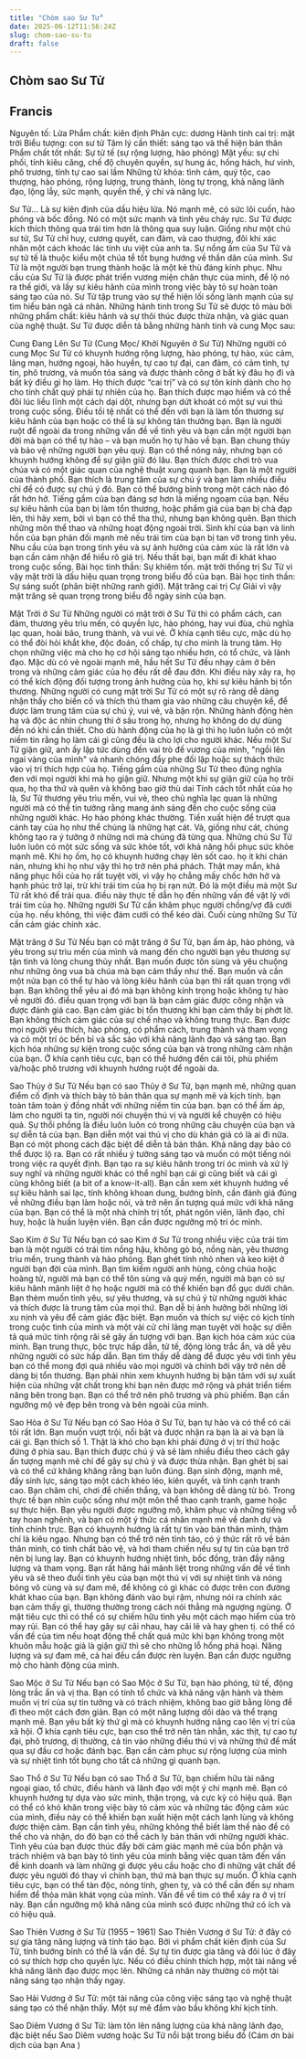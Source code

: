 ```yaml
---
title: "Chòm sao Sư Tử"
date: 2025-06-12T11:56:24Z
slug: chom-sao-su-tu
draft: false
---
```


## Chòm sao Sư Tử

## Francis

Nguyên tố: Lửa
Phẩm chất: kiên định
Phân cực: dương
Hành tinh cai trị: mặt trời
Biểu tượng: con sư tử
Tâm lý cần thiết: sáng tạo và thể hiện bản thân
Phẩm chất tốt nhất: Sự tử tế (sự rộng lượng, hào phóng)
Mặt yếu: sự chi phối, tính kiêu căng, chế độ chuyên quyền, sự hung ác, hống hách, hư vinh, phô trương, tính tự cao sai lầm
Những từ khóa: tình cảm, quý tộc, cao thượng, hào phóng, rộng lượng, trung thành, lòng tự trọng, khả năng lãnh đạo, lộng lẫy, sức mạnh, quyền thế, ý chí và năng lực.

Sư Tử...
Là sự kiên định của dấu hiệu lửa. Nó mạnh mẽ, có sức lôi cuốn, hào phóng và bốc đồng. Nó có một sức mạnh và tình yêu cháy rực. Sư Tử được kích thích thông qua trái tim hơn là thông qua suy luận. Giống như một chú sư tử, Sư Tử chỉ huy, cương quyết, can đảm, và cao thượng, đôi khi xác nhân một cách khoác lác tính ưu việt của anh ta. Sự nồng ấm của Sư Tử và sự tử tế là thuộc kiểu một chúa tể tốt bụng hướng về thần dân của mình. Sư Tử là một người bạn trung thành hoặc là một kẻ thù đáng kính phục. Nhu cầu của Sư Tử là được phát triển vương miện chân thực của mình, để lộ nó ra thế giới, và lấy sự kiêu hãnh của mình trong việc bày tỏ sự hoàn toàn sáng tạo của nó. Sư Tử tập trung vào sự thể hiện lối sống lành mạnh của sự tìm hiểu bản ngã cá nhân.
Những hành tinh trong Sư Tử sẽ được tô màu bởi những phẩm chất: kiêu hãnh và sự thôi thúc được thừa nhận, và giác quan của nghệ thuật.
Sư Tử được diễn tả bằng những hành tinh và cung Mọc sau:

Cung Đang Lên Sư Tử (Cung Mọc/ Khởi Nguyên ở Sư Tử)
Những người có cung Mọc Sư Tử có khuynh hướng rộng lượng, hào phóng, tự hào, xúc cảm, lãng mạn, hướng ngoại, hão huyền, tự cao tự đại, can đảm, có cảm tình, tự tin, phô trương, và muốn tỏa sáng và được thành công ở bất kỳ đâu họ đi và bất kỳ điều gì họ làm. Họ thích được “cai trị” và có sự tôn kính dành cho họ cho tính chất quý phái tự nhiên của họ. Bạn thích được mạo hiểm và có thể đôi lúc liều lĩnh một cách dại dột, nhưng bạn dứt khoát có một sự vui thú trong cuộc sống. Điều tồi tệ nhất có thể đến với bạn là làm tổn thương sự kiêu hãnh của bạn hoặc có thể là sự không tán thưởng bạn. Bạn là người ruột để ngoài da trong những vấn đề về tình yêu và bạn cần một người bạn đời mà bạn có thể tự hào – và bạn muốn họ tự hào về bạn. Bạn chung thủy và bảo vệ những người bạn yêu quý. Bạn có thể nóng nảy, nhưng bạn có khuynh hướng không để sự giận giữ đó lâu. Bạn thích được chơi trò vua chúa và có một giác quan của nghệ thuật xung quanh bạn. Bạn là một người của thành phố. Bạn thích là trung tâm của sự chú ý và bạn làm nhiều điều chỉ để có được sự chú ý đó. Bạn có thể bướng bỉnh trong một cách nào đó rất hớn hở. Tiếng gầm của bạn đáng sợ hơn là miếng ngoạm của bạn. Nếu sự kiêu hãnh của bạn bị làm tổn thương, hoặc phẩm giá của bạn bị chà đạp lên, thì hãy xem, bởi vì bạn có thể tha thứ, nhưng bạn không quên. Bạn thích những môn thể thao và những hoạt động ngoài trời. Sinh khí của bạn và linh hồn của bạn phản đối mạnh mẽ nếu trái tim của bạn bị tan vỡ trong tình yêu. Nhu cầu của bạn trong tình yêu và sự ảnh hưởng của cảm xúc là rất lớn và bạn cần cảm nhận để hiểu rõ giá trị. Nếu thất bại, bạn mất đi khát khao trong cuộc sống.
Bài học tinh thần: Sự khiêm tốn. mặt trời thống trị Sư Tử vì vậy mặt trời là dấu hiệu quan trọng trong biểu đồ của bạn. 
Bài học tinh thần: Sự sáng suốt (phân biệt những ranh giới). Mặt trăng cai trị Cự Giải vì vậy mặt trăng sẽ quan trọng trong biểu đồ ngày sinh của bạn.

Mặt Trời ở Sư Tử
Những người có mặt trời ở Sư Tử thì có phẩm cách, can đảm, thương yêu trìu mến, có quyền lực, hào phóng, hay vui đùa, chủ nghĩa lạc quan, hoài bão, trung thành, và vui vẻ. Ở khía cạnh tiêu cực, mặc dù họ có thể đòi hỏi khắt khe, độc đoán, cố chấp, tự cho mình là trung tâm. Họ chọn những việc mà cho họ cơ hội sáng tạo nhiều hơn, có tổ chức, và lãnh đạo. Mặc dù có vẻ ngoài mạnh mẽ, hầu hết Sư Tử đều nhạy cảm ở bên trong và những cảm giác của họ đều rất dễ đau đớn. Khi điều này xảy ra, họ có thể kích động đối tượng trong ảnh hưởng của họ, khi sự kiêu hãnh bị tổn thương.
Những người có cung mặt trời Sư Tử có một sự rõ ràng dễ dàng nhận thấy cho biến cố và thích thú tham gia vào những câu chuyện kể, để được làm trung tâm của sự chú ý, vui vẻ, và bận rộn. Những hành động hèn hạ và độc ác nhìn chung thì ở sâu trong họ, nhưng họ không do dự dùng đến nó khi cần thiết. Cho dù hành động của họ là gì thì họ luôn luôn có một niềm tin rằng họ làm cái gì cũng đều là cho lợi cho người khác. 
Nếu một Sư Tử giận giữ, anh ấy lập tức dùng đến vai trò đế vương của mình, "ngồi lên ngai vàng của mình" và nhanh chóng đẩy phe đối lập hoặc sự thách thức vào vị trí thích hợp của họ. Tiếng gầm của những Sư Tử theo đúng nghĩa đen với mọi người khi mà họ giận giữ. Nhưng một khi sự giận giữ của họ trôi qua, họ tha thứ và quên và không bao giờ thù dai
Tính cách tốt nhất của họ là, Sư Tử thương yêu trìu mến, vui vẻ, theo chủ nghĩa lạc quan là những người mà có thể tin tưởng rằng mang ánh sáng đến cho cuộc sống của những người khác. Họ hào phóng khác thường. Tiền xuất hiện để trượt qua cánh tay của họ như thể chúng là những hạt cát. Và, giống như cát, chúng không tạo ra ý tưởng ở những nơi mà chúng đã từng qua.
Những chú Sư Tử luôn luôn có một sức sống và sức khỏe tốt, với khả năng hồi phục sức khỏe mạnh mẽ. Khi họ ốm, họ có khuynh hướng chạy lên sốt cao. họ ít khi chán nản, nhưng khi họ như vậy thì họ trở nên phá phách. Thật may mắn, khả năng phục hồi của họ rất tuyệt vời, vì vậy họ chẳng mấy chốc hớn hở và hạnh phúc trở lại, trừ khi trái tim của họ bị rạn nứt. Đó là một điều mà một Sư Tử rất khó để trải qua. điều này thực tế dẫn họ đến những vấn đề vật lý với trái tim của họ.
Những người Sư Tử cần khâm phục người chồng/vợ đã cưới của họ. nếu không, thì việc đám cưới có thể kéo dài. Cuối cùng những Sư Tử cần cảm giác chính xác.
 
Mặt trăng ở Sư Tử
Nếu bạn có mặt trăng ở Sư Tử, bạn ấm áp, hào phóng, và yêu trong sự trìu mến của mình và mang đến cho người bạn yêu thương sự tận tình và lòng chung thủy nhất. Bạn muốn được tôn sùng và yêu chuộng như những ông vua bà chúa mà bạn cảm thấy như thế. Bạn muốn và cần một nửa bạn có thể tự hào và lòng kiêu hãnh của bạn thì rất quan trọng với bạn. Bạn không thể yêu ai đó mà bạn không kính trọng hoặc không tự hào về người đó. điều quan trọng với bạn là bạn cảm giác được công nhận và được đánh giá cao. Bạn cảm giác bị tổn thương khi bạn cảm thấy bị phớt lờ. Bạn không thích cảm giác của sự chế nhạo và không trung thực. Bạn được mọi người yêu thích, hào phóng, có phẩm cách, trung thành và tham vọng và có một trí óc bền bỉ và sắc sảo với khả năng lãnh đạo và sáng tạo. Bạn kịch hóa những sự kiện trong cuộc sống của bạn và trong những cảm nhận của bạn. Ở khía cạnh tiêu cực, bạn có thể hướng đến cái tôi, phù phiếm và/hoặc phô trương với khuynh hướng ruột để ngoài da.
 
Sao Thủy ở Sư Tử
Nếu bạn có sao Thủy ở Sư Tử, bạn mạnh mẽ, những quan điểm cố định và thích bày tỏ bản thân qua sự mạnh mẽ và kịch tính. bạn toàn tâm toàn ý đồng nhất với những niềm tin của bạn. bạn có thể ấm áp, làm cho người ta tin, người nói chuyện thú vị và người kể chuyện có hiệu quả. Sự thổi phồng là điều luôn luôn có trong những câu chuyện của bạn và sự diễn tả của bạn. Bạn diễn một vai thú vị cho dù khán giả có là ai đi nữa. Bạn có một phong cách đặc biệt để diễn tả bản thân. Khả năng dạy bảo có thể được lộ ra. Bạn có rất nhiều ý tưởng sáng tạo và muốn có một tiếng nói trong việc ra quyết định. Bạn tạo ra sự kiêu hãnh trong trí óc mình và xử lý suy nghĩ và những người khác có thể nghĩ bạn cái gì cũng biết và cái gì cũng không biết (a bit of a know-it-all). Bạn cần xem xét khuynh hướng về sự kiêu hãnh sai lạc, tính không khoan dung, bướng bỉnh, cần đánh giá đúng về những điều bạn làm hoặc nói, và trở nên ấn tượng quá mức với khả năng của bạn. Bạn có thể là một nhà chính trị tốt, phát ngôn viên, lãnh đạo, chỉ huy, hoặc là huấn luyện viên. Bạn cần được ngưỡng mộ trí óc mình.
 
Sao Kim ở Sư Tử
Nếu bạn có sao Kim ở Sư Tử trong nhiều việc của trái tim bạn là một người có trái tim nồng hậu, không gò bó, nồng nàn, yêu thương trìu mến, trung thành và hào phóng. Bạn ghét tính nhỏ nhen và keo kiệt ở người bạn đời của mình. Bạn tìm kiếm người anh hùng, công chúa hoặc hoàng tử, người mà bạn có thể tôn sùng và quý mến, người mà bạn có sự kiêu hãnh mãnh liệt ở họ hoặc người mà có thể khiến bạn đổ gục dưới chân. Bạn thèm muốn tình yêu, sự yêu thương, và sự chú ý từ những người khác và thích được là trung tâm của mọi thứ. Bạn dễ bị ảnh hưởng bởi những lời xu nịnh và yêu để cảm giác đặc biệt. Bạn muốn và thích sự việc có kịch tính trong cuộc tình của mình và một vài cử chỉ lãng mạn tuyệt vời hoặc sự diễn tả quá mức tính rộng rãi sẽ gây ấn tượng với bạn. Bạn kịch hóa cảm xúc của mình. Bạn trung thực, bộc trực hấp dẫn, tử tế, động lòng trắc ẩn, và dễ yêu những người có sức hấp dẫn. Bạn tìm thấy dễ dàng để được yêu với tình yêu bạn có thể mong đợi quá nhiều vào mọi người và chính bởi vậy trở nên dễ dàng bị tổn thương. Bạn phải nhìn xem khuynh hướng bị bận tâm với sự xuất hiện của những vật chất trong khi bạn nên được mở rộng và phát triển tiềm năng bên trong bạn. Bạn có thể trở nên phô trương và phù phiếm. Bạn cần ngưỡng mộ vẻ đẹp bên trong và bên ngoài của mình.
 
Sao Hỏa ở Sư Tử
Nếu bạn có Sao Hỏa ở Sư Tử, bạn tự hào và có thể có cái tôi rất lớn. Bạn muốn vượt trội, nổi bật và được nhận ra bạn là ai và bạn là cái gì. Bạn thích số 1. Thật là khó cho bạn khi phải đứng ở vị trí thứ hoặc đứng ở phía sau. Bạn thích được chú ý và sẽ làm nhiều điều theo cách gây ấn tượng mạnh mẽ chỉ để gây sự chú ý và được thừa nhận. Bạn ghét bị sai và có thể cứ khăng khăng rằng bạn luôn đúng. Bạn sinh động, mạnh mẽ, đầy sinh lực, sáng tạo một cách khéo léo, kiên quyết, và tính cạnh tranh cao. Bạn chăm chỉ, chơi để chiến thắng, và bạn không dễ dàng từ bỏ. Trong thực tế bạn nhìn cuộc sống như một môn thể thao cạnh tranh, game hoặc sự thực hiện. Bạn yêu người được ngưỡng mộ, khâm phục và những tiếng vỗ tay hoan nghênh, và bạn có một ý thức cá nhân mạnh mẽ về danh dự và tính chính trực. Bạn có khuynh hướng là rất tự tin vào bản thân mình, thậm chí là kiêu ngạo. Nhưng bạn có thể trở nên tỉnh táo, có ý thức rất rõ về bản thân mình, có tính chất bảo vệ, và hơi tham chiến nếu sự tự tin của bạn trở nên bị lung lay. Bạn có khuynh hướng nhiệt tình, bốc đồng, tràn đầy năng lượng và tham vọng. Bạn rất hăng hái mãnh liệt trong những vấn đề về tình yêu và sẽ theo đuổi tình yêu của bạn một thú vị với sự nhiệt tình và nóng bỏng vô cùng và sự đam mê, để không có gì khác có được trên con đường khát khao của bạn. Bạn không đánh vào bụi rậm, nhưng nói ra chính xác bạn cảm thấy gì, thường thường trong cách nói thẳng mà ngượng ngùng. Ở mặt tiêu cực thì có thể có sự chiếm hữu tình yêu một cách mạo hiểm của trò may rủi. Bạn có thể hay gây sự cãi nhau, hay cãi lẽ và hay ghen tị. có thể có vấn đề của tim nếu hoạt động thể chất quá mức khi bạn không trong một khuôn mẫu hoặc giả là giận giữ thì sẽ cho những lỗ hổng phá hoại. Năng lượng và sự đam mê, cả hai đều cần được rèn luyện. Bạn cần được ngưỡng mộ cho hành động của mình.
 
Sao Mộc ở Sư Tử
Nếu bạn có Sao Mộc ở Sư Tử, bạn hào phóng, tử tế, động lòng trắc ẩn và vị tha. Bạn có tính tổ chức và khả năng vận hành và thèm muốn vị trí của sự tin tưởng và có trách nhiệm, không bao giờ bằng lòng để đi theo một cách đơn giản. Bạn có một năng lượng dồi dào và thể trạng mạnh mẽ. Bạn yêu bất kỳ thứ gì mà có khuynh hướng nâng cao lên vị trí của xã hội. Ở khía cạnh tiêu cực, bạn cso thể trở nên tàn nhẫn, xác thịt, tự cao tự đại, phô trương, dị thường, cả tin vào những điều thú vị và những thứ để mất qua sự đầu cơ hoặc đánh bạc. Bạn cần cảm phục sự rộng lượng của mình và sự nhiệt tình tốt bụng cho tất cả những gì quanh bạn.
 
Sao Thổ ở Sư Tử
Nếu bạn có sao Thổ ở Sư Tử, bạn chiếm hữu tài năng ngoại giao, tổ chức, điều hành và lãnh đạo với một ý chí mạnh mẽ. Bạn có khuynh hướng tự dựa vào sức mình, thận trọng, và cực kỳ có hiệu quả. Bạn có thể có khó khăn trong việc bày tỏ cảm xúc và những tác động cảm xúc của mình, điều này có thể khiến bạn xuất hiện một cách lạnh lùng và không được thiện cảm. Bạn cần tình yêu, những không thể biết làm thế nào để có thể cho và nhận, do đó bạn có thể cách ly bản thân với những người khác. Tình yêu của bạn được thúc đẩy bởi cảm giác mạnh mẽ của bổn phận và trách nhiệm và bạn bày tỏ tình yêu của mình bằng việc quan tâm đến vấn đề kinh doanh và làm những gì được yêu cầu hoặc cho đi những vật chất để được yêu người đó thay vì chính bạn, thứ mà bạn thực sự muốn. Ở khía cạnh tiêu cực, bạn có thể tàn độc, nóng tính, ghen tỵ, và có thể cần đến sự nham hiểm để thỏa mãn khát vọng của mình. Vấn đề về tim có thể xảy ra ở vị trí này. Bạn cần ngưỡng mộ khả năng của mình scó được những thứ có ích và có hiệu quả.
 
Sao Thiên Vương ở Sư Tử (1955 – 1961)
Sao Thiên Vương ở Sư Tử: ở đây có sự gia tăng năng lượng và tính táo bạo. Bởi vì phẩm chất kiên định của Sư Tử, tính bướng bỉnh có thể là vấn đề. Sự tự tin được gia tăng và đôi lúc ở đây có sự thích hợp cho quyền lực. Nếu có điều chỉnh thích hợp, một tài năng về khả năng lãnh đạo được mọc lên. Những cá nhân này thường có một tài năng sáng tạo nhận thấy ngay.
 
Sao Hải Vương ở Sư Tử: một tài năng của công việc sáng tạo và nghệ thuật sáng tạo có thể nhận thấy. Một sự mê đắm vào bầu không khí kịch tính.
 
Sao Diêm Vương ở Sư Tử: làm tôn lên năng lượng của khả năng lãnh đạo, đặc biệt nếu Sao Diêm vương hoặc Sư Tử nổi bật trong biểu đồ
(Cám ơn bài dịch của bạn Ana )